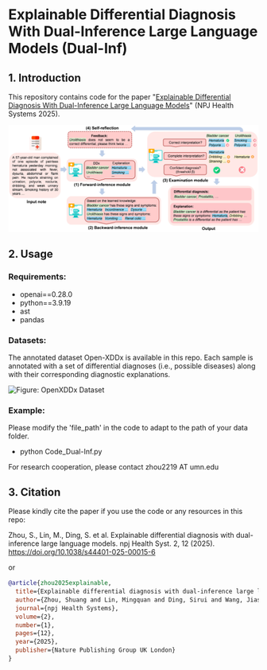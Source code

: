 # Explainable Differential Diagnosis With Dual-Inference Large Language Models (Dual-Inf)

## 1. Introduction
This repository contains code for the paper "[Explainable Differential Diagnosis With Dual-Inference Large Language Models](https://www.nature.com/articles/s44401-025-00015-6)" (NPJ Health Systems 2025).

![Figure: Dual-Inference Model](Figure_Dual-Inf.jpg)

## 2. Usage
### Requirements:
+ openai==0.28.0
+ python==3.9.19
+ ast
+ pandas


### Datasets:
The annotated dataset Open-XDDx is available in this repo. 
Each sample is annotated with a set of differential diagnoses (i.e., possible diseases) along with their corresponding diagnostic explanations.

![Figure: OpenXDDx Dataset](Figure_OpenXDDx_dataset.jpg)

### Example:
Please modify the 'file_path' in the code to adapt to the path of your data folder.

+ python Code_Dual-Inf.py



For research cooperation, please contact zhou2219 AT umn.edu


## 3. Citation
Please kindly cite the paper if you use the code or any resources in this repo:

Zhou, S., Lin, M., Ding, S. et al. Explainable differential diagnosis with dual-inference large language models. npj Health Syst. 2, 12 (2025). https://doi.org/10.1038/s44401-025-00015-6

or

```bib
@article{zhou2025explainable,
  title={Explainable differential diagnosis with dual-inference large language models},
  author={Zhou, Shuang and Lin, Mingquan and Ding, Sirui and Wang, Jiashuo and Chen, Canyu and Melton, Genevieve B and Zou, James and Zhang, Rui},
  journal={npj Health Systems},
  volume={2},
  number={1},
  pages={12},
  year={2025},
  publisher={Nature Publishing Group UK London}
}
```

